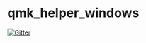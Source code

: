 # qmk_helper_windows

[![Gitter](https://badges.gitter.im/QMK/qmk_helper_windows.svg)](https://gitter.im/QMK/qmk_helper_windows?utm_source=badge&utm_medium=badge&utm_campaign=pr-badge&utm_content=badge)